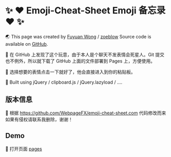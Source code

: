 # ✨ ❤️ Emoji-Cheat-Sheet Emoji 备忘录 ❤️ ✨

🌏 This page was created by [Fuyuan Wong](https://ifuyuan.wang) / [zoeblow](https://github.com/zoeblow) Source code is available on [GitHub](https://github.com/zoeblow/emoji).

🍼 在 GitHub 上发现了这个玩意，由于本人是个聊天不发表情会死星人。Git 提交也不例外，所以就下载了 GitHub 上面的文件部署到 Pages 上，方便使用。

🍪 选择想要的表情点击一下就好了，他会直接进入到你的粘贴板。

🌳 Built using jQuery / clipboard.js / jQuery.lazyload / ....

## 版本信息

💌 根据 <https://github.com/WebpageFX/emoji-cheat-sheet.com> 代码修改而来 如果有侵权请联系我删除，谢谢！

## Demo

🦚 打开页面 [pages](https://emoji.maozi.io/)
